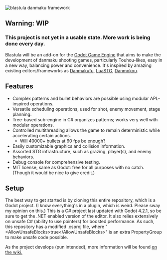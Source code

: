 ![blastula danmaku framework](/addons/Blastula/Icons/outlined256.png)

## Warning: WIP

### This project is not yet in a usable state. More work is being done every day.

Blastula will be an add-on for the [Godot Game Engine](https://godotengine.org/) that aims to make the development of danmaku shooting games, particularly Touhou-likes, easy in a new way, balancing power and convenience. 
It's inspired by amazing existing editors/frameworks as [Danmakufu](https://github.com/Natashi/Touhou-Danmakufu-ph3sx-2), [LuaSTG](https://github.com/9chu/LuaSTGPlus), [Danmokou](https://github.com/Bagoum/danmokou).

## Features
* Complex patterns and bullet behaviors are possible using modular APL-inspired operations.
* Versatile scheduling operations, used for shot, enemy movement, stage planning.
* Tree-based sub-engine in C# organizes patterns; works very well with modular operations.
* Controlled multithreading allows the game to remain deterministic while accelerating certain actions.
  * Will 40000+ bullets at 60 fps be enough?
* Easily customizable graphics and collision information.
* Assorted STG infrastructure, such as grazing, player(s), and enemy behaviors.
* Debug console for comprehensive testing.
* MIT license, same as Godot: free for all purposes with no catch. (Though it would be nice to give credit.)

## Setup
The best way to get started is by cloning this entire repository, which is a Godot project. (I know everything's in a plugin, which is weird. Please sway my opinion on this.)
This is a C# project last updated with Godot 4.2.1, so be sure to get the .NET enabled version of the editor.
It also relies extensively on unsafe C# (ability to use pointers) for boosted performance. As such, this repository has a modified .csproj file, where "&lt;AllowUnsafeBlocks&gt;true&lt;/AllowUnsafeBlocks&gt;" is an extra PropertyGroup to make unsafe code possible.

As the project develops (pun intended), more information will be found [on the wiki.](https://piecesab.github.io/blastula/)
